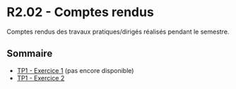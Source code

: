 # R2.02 - Comptes rendus

Comptes rendus des travaux pratiques/dirigés réalisés pendant le semestre.

## Sommaire

- [TP1 - Exercice 1](#) (pas encore disponible)
- [TP1 - Exercice 2](./TP1/2.md)
